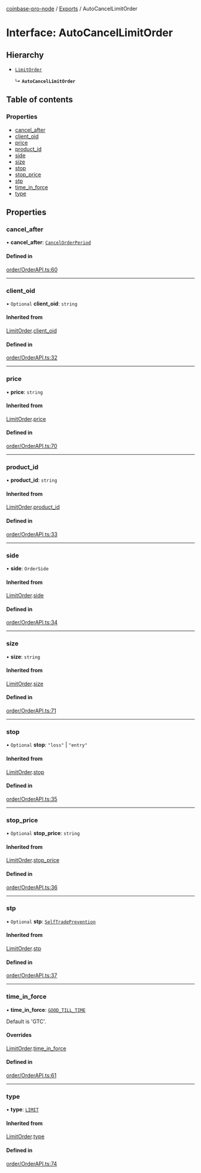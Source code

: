 [coinbase-pro-node](../README.md) / [Exports](../modules.md) / AutoCancelLimitOrder

# Interface: AutoCancelLimitOrder

## Hierarchy

- [`LimitOrder`](LimitOrder.md)

  ↳ **`AutoCancelLimitOrder`**

## Table of contents

### Properties

- [cancel_after](AutoCancelLimitOrder.md#cancel_after)
- [client_oid](AutoCancelLimitOrder.md#client_oid)
- [price](AutoCancelLimitOrder.md#price)
- [product_id](AutoCancelLimitOrder.md#product_id)
- [side](AutoCancelLimitOrder.md#side)
- [size](AutoCancelLimitOrder.md#size)
- [stop](AutoCancelLimitOrder.md#stop)
- [stop_price](AutoCancelLimitOrder.md#stop_price)
- [stp](AutoCancelLimitOrder.md#stp)
- [time_in_force](AutoCancelLimitOrder.md#time_in_force)
- [type](AutoCancelLimitOrder.md#type)

## Properties

### cancel_after

• **cancel_after**: [`CancelOrderPeriod`](../enums/CancelOrderPeriod.md)

#### Defined in

[order/OrderAPI.ts:60](https://github.com/bennycode/coinbase-pro-node/blob/7372d05/src/order/OrderAPI.ts#L60)

---

### client_oid

• `Optional` **client_oid**: `string`

#### Inherited from

[LimitOrder](LimitOrder.md).[client_oid](LimitOrder.md#client_oid)

#### Defined in

[order/OrderAPI.ts:32](https://github.com/bennycode/coinbase-pro-node/blob/7372d05/src/order/OrderAPI.ts#L32)

---

### price

• **price**: `string`

#### Inherited from

[LimitOrder](LimitOrder.md).[price](LimitOrder.md#price)

#### Defined in

[order/OrderAPI.ts:70](https://github.com/bennycode/coinbase-pro-node/blob/7372d05/src/order/OrderAPI.ts#L70)

---

### product_id

• **product_id**: `string`

#### Inherited from

[LimitOrder](LimitOrder.md).[product_id](LimitOrder.md#product_id)

#### Defined in

[order/OrderAPI.ts:33](https://github.com/bennycode/coinbase-pro-node/blob/7372d05/src/order/OrderAPI.ts#L33)

---

### side

• **side**: `OrderSide`

#### Inherited from

[LimitOrder](LimitOrder.md).[side](LimitOrder.md#side)

#### Defined in

[order/OrderAPI.ts:34](https://github.com/bennycode/coinbase-pro-node/blob/7372d05/src/order/OrderAPI.ts#L34)

---

### size

• **size**: `string`

#### Inherited from

[LimitOrder](LimitOrder.md).[size](LimitOrder.md#size)

#### Defined in

[order/OrderAPI.ts:71](https://github.com/bennycode/coinbase-pro-node/blob/7372d05/src/order/OrderAPI.ts#L71)

---

### stop

• `Optional` **stop**: `"loss"` \| `"entry"`

#### Inherited from

[LimitOrder](LimitOrder.md).[stop](LimitOrder.md#stop)

#### Defined in

[order/OrderAPI.ts:35](https://github.com/bennycode/coinbase-pro-node/blob/7372d05/src/order/OrderAPI.ts#L35)

---

### stop_price

• `Optional` **stop_price**: `string`

#### Inherited from

[LimitOrder](LimitOrder.md).[stop_price](LimitOrder.md#stop_price)

#### Defined in

[order/OrderAPI.ts:36](https://github.com/bennycode/coinbase-pro-node/blob/7372d05/src/order/OrderAPI.ts#L36)

---

### stp

• `Optional` **stp**: [`SelfTradePrevention`](../enums/SelfTradePrevention.md)

#### Inherited from

[LimitOrder](LimitOrder.md).[stp](LimitOrder.md#stp)

#### Defined in

[order/OrderAPI.ts:37](https://github.com/bennycode/coinbase-pro-node/blob/7372d05/src/order/OrderAPI.ts#L37)

---

### time_in_force

• **time_in_force**: [`GOOD_TILL_TIME`](../enums/TimeInForce.md#good_till_time)

Default is 'GTC'.

#### Overrides

[LimitOrder](LimitOrder.md).[time_in_force](LimitOrder.md#time_in_force)

#### Defined in

[order/OrderAPI.ts:61](https://github.com/bennycode/coinbase-pro-node/blob/7372d05/src/order/OrderAPI.ts#L61)

---

### type

• **type**: [`LIMIT`](../enums/OrderType.md#limit)

#### Inherited from

[LimitOrder](LimitOrder.md).[type](LimitOrder.md#type)

#### Defined in

[order/OrderAPI.ts:74](https://github.com/bennycode/coinbase-pro-node/blob/7372d05/src/order/OrderAPI.ts#L74)
